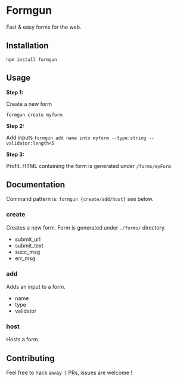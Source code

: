 # Formgun

Fast & easy forms for the web.

## Installation

````npm install formgun````

## Usage

**Step 1:**

 Create a new form


````formgun create myform````


**Step 2:**

Add inputs
````formgun add name into myform --type:string --validator:length<5````

**Step 3:**

Profit. HTML containing the form is generated under ````/forms/myForm````


## Documentation

Command pattern is: ````formgun {create/add/host}```` see below.

### create
Creates a new form. Form is generated under ````./forms/```` directory.

* submit_url
* submit_text
* succ_msg
* err_msg

### add
Adds an input to a form.

* name
* type
* validator

### host
Hosts a form.


## Contributing

Feel free to hack away :) PRs, issues are welcome !
